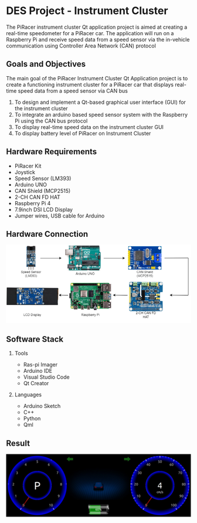 # DES Project - Instrument Cluster
The PiRacer instrument cluster Qt application project is aimed at creating a real-time speedometer for a PiRacer car. The application will run on a Raspberry Pi and receive speed data from a speed sensor via the in-vehicle communication using Controller Area Network (CAN) protocol

## Goals and Objectives

The main goal of the PiRacer Instrument Cluster Qt Application project is to create a functioning instrument cluster for a PiRacer car that displays real-time speed data from a speed sensor via CAN bus

1. To design and implement a Qt-based graphical user interface (GUI) for the instrument cluster
2. To integrate an arduino based speed sensor system with the Raspberry Pi using the CAN bus protocol
3. To display real-time speed data on the instrument cluster GUI
4. To display battery level of PiRacer on Instrument Cluster

## Hardware Requirements
- PiRacer Kit
- Joystick
- Speed Sensor (LM393)
- Arduino UNO
- CAN Shield (MCP2515)
- 2-CH CAN FD HAT
- Raspberry Pi 4
- 7.9inch DSI LCD Display
- Jumper wires, USB cable for Arduino

## Hardware Connection
![Alt text](image.png)

## Software Stack
1. Tools
    - Ras-pi Imager
    - Arduino IDE
    - Visual Studio Code
    - Qt Creator

2. Languages
    - Arduino Sketch
    - C++
    - Python
    - Qml

## Result
![Alt text](image-1.png)